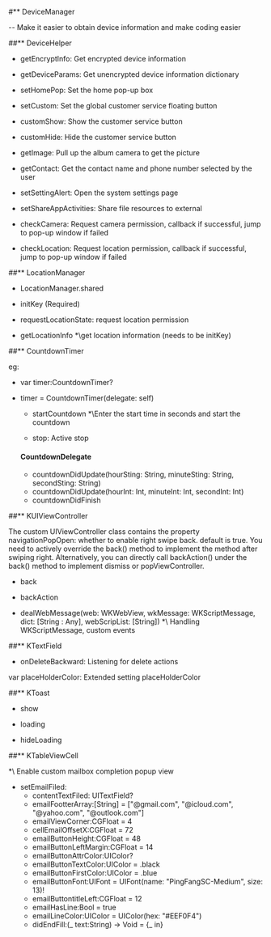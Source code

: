 #** DeviceManager

 -- Make it easier to obtain device information and make coding easier


##** DeviceHelper

  - getEncryptInfo: Get encrypted device information
  - getDeviceParams: Get unencrypted device information dictionary

  - setHomePop: Set the home pop-up box

  - setCustom: Set the global customer service floating button
  - customShow: Show the customer service button
  - customHide: Hide the customer service button
  
  - getImage: Pull up the album camera to get the picture
  - getContact: Get the contact name and phone number selected by the user
  
  - setSettingAlert: Open the system settings page
  - setShareAppActivities: Share file resources to external
  
  - checkCamera: Request camera permission, callback if successful, jump to pop-up window if failed
  - checkLocation: Request location permission, callback if successful, jump to pop-up window if failed


##** LocationManager
 - LocationManager.shared
 
 - initKey (Required)
 
 - requestLocationState: request location permission
 
 - getLocationInfo
   *\get location information (needs to be initKey)
 
   
##** CountdownTimer

eg: 
* var timer:CountdownTimer?
* timer = CountdownTimer(delegate: self)

  - startCountdown
  *\Enter the start time in seconds and start the countdown
  
  - stop: Active stop
  
  #### CountdownDelegate
  - countdownDidUpdate(hourSting: String, minuteSting: String, secondSting: String)
  - countdownDidUpdate(hourInt: Int, minuteInt: Int, secondInt: Int)
  - countdownDidFinish
  
  
##** KUIViewController

The custom UIViewController class contains the property navigationPopOpen: whether to enable right swipe back. default is true. 
You need to actively override the back() method to implement the method after swiping right. 
Alternatively, you can directly call backAction() under the back() method to implement dismiss or popViewController.

  - back

  - backAction

  - dealWebMessage(web: WKWebView, wkMessage: WKScriptMessage, dict: [String : Any], webScripList: [String]) 
  *\ Handling WKScriptMessage, custom events
  
  
##** KTextField

 - onDeleteBackward: Listening for delete actions
 
 var placeHolderColor: Extended setting placeHolderColor
 

##** KToast

 - show
 
 - loading
 
 - hideLoading
 
 
 ##** KTableViewCell
 
 *\ Enable custom mailbox completion popup view
 
  - setEmailFiled: 
    - contentTextFiled: UITextField?
    - emailFootterArray:[String] = ["@gmail.com", "@icloud.com", "@yahoo.com", "@outlook.com"]
    - emailViewCorner:CGFloat = 4
    - cellEmailOffsetX:CGFloat = 72
    - emailButtonHeight:CGFloat = 48
    - emailButtonLeftMargin:CGFloat = 14
    - emailButtonAttrColor:UIColor?
    - emailButtonTextColor:UIColor = .black
    - emailButtonFirstColor:UIColor = .blue
    - emailButtonFont:UIFont = UIFont(name: "PingFangSC-Medium", size: 13)!
    - emailButtontitleLeft:CGFloat = 12
    - emailHasLine:Bool = true
    - emailLineColor:UIColor = UIColor(hex: "#EEF0F4")
    - didEndFill:(_ text:String) -> Void = {_  in}
    


